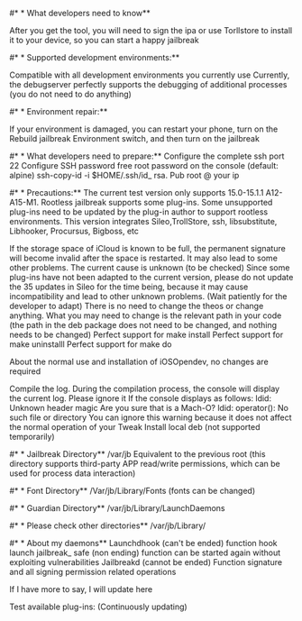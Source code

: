 #* * What developers need to know**

After you get the tool, you will need to sign the ipa or use Torllstore to install it to your device, so you can start a happy jailbreak

#* * Supported development environments:**

Compatible with all development environments you currently use
Currently, the debugserver perfectly supports the debugging of additional processes (you do not need to do anything)

#* * Environment repair:**

If your environment is damaged, you can restart your phone, turn on the Rebuild jailbreak Environment switch, and then turn on the jailbreak

#* * What developers need to prepare:**
Configure the complete ssh port 22
Configure SSH password free root password on the console (default: alpine)
ssh-copy-id -i $HOME/.ssh/id_ rsa. Pub root @ your ip

#* * Precautions:**
The current test version only supports 15.0-15.1.1 A12-A15-M1. Rootless jailbreak supports some plug-ins. Some unsupported plug-ins need to be updated by the plug-in author to support rootless environments. This version integrates Sileo,TrollStore, ssh, libsubstitute, Libhooker, Procursus, Bigboss, etc

If the storage space of iCloud is known to be full, the permanent signature will become invalid after the space is restarted. It may also lead to some other problems. The current cause is unknown (to be checked)
Since some plug-ins have not been adapted to the current version, please do not update the 35 updates in Sileo for the time being, because it may cause incompatibility and lead to other unknown problems. (Wait patiently for the developer to adapt)
There is no need to change the theos or change anything. What you may need to change is the relevant path in your code (the path in the deb package does not need to be changed, and nothing needs to be changed)
Perfect support for make install
Perfect support for make uninstalll
Perfect support for make do

About the normal use and installation of iOSOpendev, no changes are required

Compile the log. During the compilation process, the console will display the current log. Please ignore it
If the console displays as follows:
ldid: Unknown header magic
Are you sure that is a Mach-O?
ldid: operator(): No such file or directory
You can ignore this warning because it does not affect the normal operation of your Tweak
Install local deb (not supported temporarily)

#* * Jailbreak Directory**
/var/jb
Equivalent to the previous root (this directory supports third-party APP read/write permissions, which can be used for process data interaction)

#* * Font Directory**
/Var/jb/Library/Fonts (fonts can be changed)

#* * Guardian Directory**
/var/jb/Library/LaunchDaemons

#* * Please check other directories**
/var/jb/Library/

#* * About my daemons**
Launchdhook (can't be ended) function hook launch
jailbreak_ safe (non ending) function can be started again without exploiting vulnerabilities
Jailbreakd (cannot be ended) Function signature and all signing permission related operations


If I have more to say, I will update here

Test available plug-ins: (Continuously updating)



